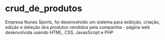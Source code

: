 # crud_de_produtos
Empresa Nunes Sports, foi desenvolvido um sistema para exibição, criação, edição e deleção dos produtos vendidos pela companhia - página web desenvolvida usando HTML, CSS, JavasScript e PHP
